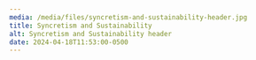 ```yaml
---
media: /media/files/syncretism-and-sustainability-header.jpg
title: Syncretism and Sustainability
alt: Syncretism and Sustainability header
date: 2024-04-18T11:53:00-0500
---
```

